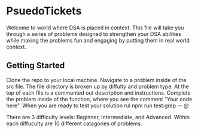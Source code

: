 # PsuedoTickets
Welcome to world where DSA is placed in context. This file will take you through a series of problems designed to strengthen your DSA abilities while making the problems fun and engaging by putting them in real world context.

## Getting Started
Clone the repo to your local machine.
Navigate to a problem inside of the src file. The file directory is broken up by diffulty and problem type.
At the top of each file is a commented out description and instructions. Complete the problem inside of the function, where you see the comment "Your code here".
When you are ready to test your solution rul npm run test:grep -- @<problem ID>

There are 3 difficulty levels: Beginner, Intermediate, and Advanced. Within each diffuculty are 10 different catagories of problems. 
